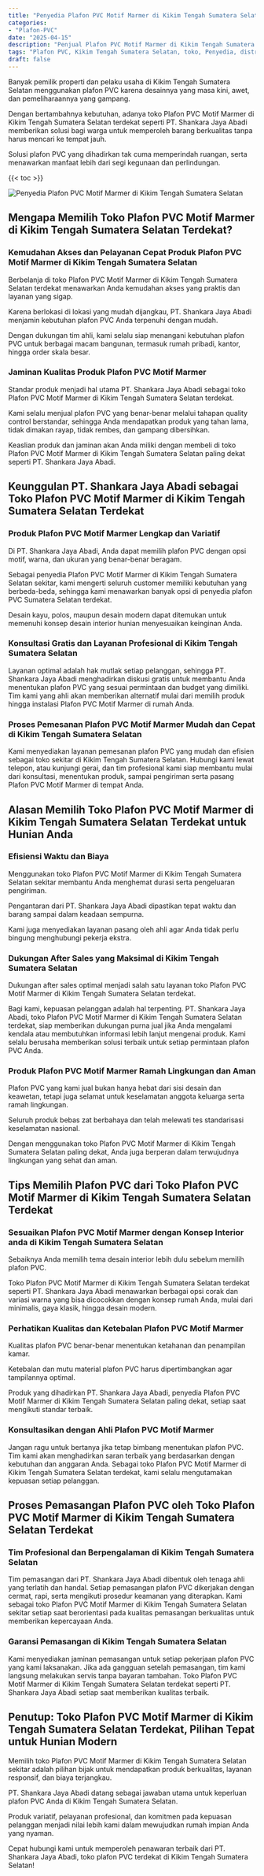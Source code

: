 ```yaml
---
title: "Penyedia Plafon PVC Motif Marmer di Kikim Tengah Sumatera Selatan"
categories: 
- "Plafon-PVC"
date: "2025-04-15"
description: "Penjual Plafon PVC Motif Marmer di Kikim Tengah Sumatera Selatan bagi tempat tinggal, kantor, dan ritel. Produk berkualitas, variasi motif, warna menarik, beserta jasa instalasi dikerjakan oleh teknisi profesional dan kepastian resmi!|Layanan distribusi Plafon PVC Motif Marmer di Kikim Tengah Sumatera Selatan bagi keperluan tempat tinggal, office, atau ritel, dengan produk berkualitas dan pemasangan oleh teknisi ahli dan jaminan resmi.|Alternatif Plafon PVC Motif Marmer di Kikim Tengah Sumatera Selatan yang terbukti untuk hunian, office, dan ritel, dengan produk terbaik dan instalasi oleh tim berpengalaman serta kepastian resmi.|Distribusi Plafon PVC Motif Marmer di Kikim Tengah Sumatera Selatan bagi tempat tinggal, office, serta toko, dengan plafon berkualitas dan pemasangan dikerjakan oleh tim ahli, dilengkapi beserta jaminan resmi.}"
tags: "Plafon PVC, Kikim Tengah Sumatera Selatan, toko, Penyedia, distributor"
draft: false
---
```


Banyak pemilik properti dan pelaku usaha di Kikim Tengah Sumatera Selatan menggunakan plafon PVC karena desainnya yang masa kini, awet, dan pemeliharaannya yang gampang.

Dengan bertambahnya kebutuhan, adanya toko Plafon PVC Motif Marmer di Kikim Tengah Sumatera Selatan terdekat seperti PT. Shankara Jaya Abadi memberikan solusi bagi warga untuk memperoleh barang berkualitas tanpa harus mencari ke tempat jauh.

Solusi plafon PVC yang dihadirkan tak cuma memperindah ruangan, serta menawarkan manfaat lebih dari segi kegunaan dan perlindungan.

{{< toc >}}

![Penyedia Plafon PVC Motif Marmer di Kikim Tengah Sumatera Selatan](/images/Plafon-PVC/Penyedia-Plafon-PVC-Motif-Marmer-di-Kikim-Tengah-Sumatera-Selatan.png)


## Mengapa Memilih Toko Plafon PVC Motif Marmer di Kikim Tengah Sumatera Selatan Terdekat?

### Kemudahan Akses dan Pelayanan Cepat Produk Plafon PVC Motif Marmer di Kikim Tengah Sumatera Selatan

Berbelanja di toko Plafon PVC Motif Marmer di Kikim Tengah Sumatera Selatan terdekat menawarkan Anda kemudahan akses yang praktis dan layanan yang sigap.

Karena berlokasi di lokasi yang mudah dijangkau, PT. Shankara Jaya Abadi menjamin kebutuhan plafon PVC Anda terpenuhi dengan mudah.

Dengan dukungan tim ahli, kami selalu siap menangani kebutuhan plafon PVC untuk berbagai macam bangunan, termasuk rumah pribadi, kantor, hingga order skala besar.

### Jaminan Kualitas Produk Plafon PVC Motif Marmer

Standar produk menjadi hal utama PT. Shankara Jaya Abadi sebagai toko Plafon PVC Motif Marmer di Kikim Tengah Sumatera Selatan terdekat.

Kami selalu menjual plafon PVC yang benar-benar melalui tahapan quality control berstandar, sehingga Anda mendapatkan produk yang tahan lama, tidak dimakan rayap, tidak rembes, dan gampang dibersihkan.

Keaslian produk dan jaminan akan Anda miliki dengan membeli di toko Plafon PVC Motif Marmer di Kikim Tengah Sumatera Selatan paling dekat seperti PT. Shankara Jaya Abadi.

## Keunggulan PT. Shankara Jaya Abadi sebagai Toko Plafon PVC Motif Marmer di Kikim Tengah Sumatera Selatan Terdekat

### Produk Plafon PVC Motif Marmer Lengkap dan Variatif

Di PT. Shankara Jaya Abadi, Anda dapat memilih plafon PVC dengan opsi motif, warna, dan ukuran yang benar-benar beragam.

Sebagai penyedia Plafon PVC Motif Marmer di Kikim Tengah Sumatera Selatan sekitar, kami mengerti seluruh customer memiliki kebutuhan yang berbeda-beda, sehingga kami menawarkan banyak opsi di penyedia plafon PVC Sumatera Selatan terdekat.

Desain kayu, polos, maupun desain modern dapat ditemukan untuk memenuhi konsep desain interior hunian menyesuaikan keinginan Anda.

### Konsultasi Gratis dan Layanan Profesional di Kikim Tengah Sumatera Selatan

Layanan optimal adalah hak mutlak setiap pelanggan, sehingga PT. Shankara Jaya Abadi menghadirkan diskusi gratis untuk membantu Anda menentukan plafon PVC yang sesuai permintaan dan budget yang dimiliki. Tim kami yang ahli akan memberikan alternatif mulai dari memilih produk hingga instalasi Plafon PVC Motif Marmer di rumah Anda.

### Proses Pemesanan Plafon PVC Motif Marmer Mudah dan Cepat di Kikim Tengah Sumatera Selatan

Kami menyediakan layanan pemesanan plafon PVC yang mudah dan efisien sebagai toko sekitar di Kikim Tengah Sumatera Selatan. Hubungi kami lewat telepon, atau kunjungi gerai, dan tim profesional kami siap membantu mulai dari konsultasi, menentukan produk, sampai pengiriman serta pasang Plafon PVC Motif Marmer di tempat Anda.

## Alasan Memilih Toko Plafon PVC Motif Marmer di Kikim Tengah Sumatera Selatan Terdekat untuk Hunian Anda

### Efisiensi Waktu dan Biaya

Menggunakan toko Plafon PVC Motif Marmer di Kikim Tengah Sumatera Selatan sekitar membantu Anda menghemat durasi serta pengeluaran pengiriman.

Pengantaran dari PT. Shankara Jaya Abadi dipastikan tepat waktu dan barang sampai dalam keadaan sempurna.

Kami juga menyediakan layanan pasang oleh ahli agar Anda tidak perlu bingung menghubungi pekerja ekstra.

### Dukungan After Sales yang Maksimal di Kikim Tengah Sumatera Selatan

Dukungan after sales optimal menjadi salah satu layanan toko Plafon PVC Motif Marmer di Kikim Tengah Sumatera Selatan terdekat.

Bagi kami, kepuasan pelanggan adalah hal terpenting. PT. Shankara Jaya Abadi, toko Plafon PVC Motif Marmer di Kikim Tengah Sumatera Selatan terdekat, siap memberikan dukungan purna jual jika Anda mengalami kendala atau membutuhkan informasi lebih lanjut mengenai produk. Kami selalu berusaha memberikan solusi terbaik untuk setiap permintaan plafon PVC Anda.

### Produk Plafon PVC Motif Marmer Ramah Lingkungan dan Aman

Plafon PVC yang kami jual bukan hanya hebat dari sisi desain dan keawetan, tetapi juga selamat untuk keselamatan anggota keluarga serta ramah lingkungan.

Seluruh produk bebas zat berbahaya dan telah melewati tes standarisasi keselamatan nasional.

Dengan menggunakan toko Plafon PVC Motif Marmer di Kikim Tengah Sumatera Selatan paling dekat, Anda juga berperan dalam terwujudnya lingkungan yang sehat dan aman.

## Tips Memilih Plafon PVC dari Toko Plafon PVC Motif Marmer di Kikim Tengah Sumatera Selatan Terdekat

### Sesuaikan Plafon PVC Motif Marmer dengan Konsep Interior anda di Kikim Tengah Sumatera Selatan

Sebaiknya Anda memilih tema desain interior lebih dulu sebelum memilih plafon PVC.

Toko Plafon PVC Motif Marmer di Kikim Tengah Sumatera Selatan terdekat seperti PT. Shankara Jaya Abadi menawarkan berbagai opsi corak dan variasi warna yang bisa dicocokkan dengan konsep rumah Anda, mulai dari minimalis, gaya klasik, hingga desain modern.

### Perhatikan Kualitas dan Ketebalan Plafon PVC Motif Marmer

Kualitas plafon PVC benar-benar menentukan ketahanan dan penampilan kamar.

Ketebalan dan mutu material plafon PVC harus dipertimbangkan agar tampilannya optimal.

Produk yang dihadirkan PT. Shankara Jaya Abadi, penyedia Plafon PVC Motif Marmer di Kikim Tengah Sumatera Selatan paling dekat, setiap saat mengikuti standar terbaik.

### Konsultasikan dengan Ahli Plafon PVC Motif Marmer

Jangan ragu untuk bertanya jika tetap bimbang menentukan plafon PVC. Tim kami akan menghadirkan saran terbaik yang berdasarkan dengan kebutuhan dan anggaran Anda. Sebagai toko Plafon PVC Motif Marmer di Kikim Tengah Sumatera Selatan terdekat, kami selalu mengutamakan kepuasan setiap pelanggan.

## Proses Pemasangan Plafon PVC oleh Toko Plafon PVC Motif Marmer di Kikim Tengah Sumatera Selatan Terdekat

### Tim Profesional dan Berpengalaman di Kikim Tengah Sumatera Selatan

Tim pemasangan dari PT. Shankara Jaya Abadi dibentuk oleh tenaga ahli yang terlatih dan handal. Setiap pemasangan plafon PVC dikerjakan dengan cermat, rapi, serta mengikuti prosedur keamanan yang diterapkan. Kami sebagai toko Plafon PVC Motif Marmer di Kikim Tengah Sumatera Selatan sekitar setiap saat berorientasi pada kualitas pemasangan berkualitas untuk memberikan kepercayaan Anda.

### Garansi Pemasangan di Kikim Tengah Sumatera Selatan

Kami menyediakan jaminan pemasangan untuk setiap pekerjaan plafon PVC yang kami laksanakan. Jika ada gangguan setelah pemasangan, tim kami langsung melakukan servis tanpa bayaran tambahan. Toko Plafon PVC Motif Marmer di Kikim Tengah Sumatera Selatan terdekat seperti PT. Shankara Jaya Abadi setiap saat memberikan kualitas terbaik.

## Penutup: Toko Plafon PVC Motif Marmer di Kikim Tengah Sumatera Selatan Terdekat, Pilihan Tepat untuk Hunian Modern

Memilih toko Plafon PVC Motif Marmer di Kikim Tengah Sumatera Selatan sekitar adalah pilihan bijak untuk mendapatkan produk berkualitas, layanan responsif, dan biaya terjangkau.

PT. Shankara Jaya Abadi datang sebagai jawaban utama untuk keperluan plafon PVC Anda di Kikim Tengah Sumatera Selatan.

Produk variatif, pelayanan profesional, dan komitmen pada kepuasan pelanggan menjadi nilai lebih kami dalam mewujudkan rumah impian Anda yang nyaman.

Cepat hubungi kami untuk memperoleh penawaran terbaik dari PT. Shankara Jaya Abadi, toko plafon PVC terdekat di Kikim Tengah Sumatera Selatan!